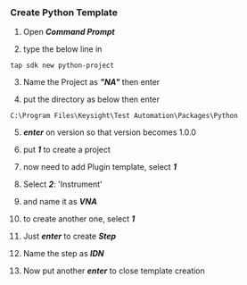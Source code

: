 ### Create Python Template

1. Open ***Command Prompt***

2. type the below line in
```
tap sdk new python-project
```

3. Name the Project as ***"NA"*** then enter

4. put the directory as below then enter
```
C:\Program Files\Keysight\Test Automation\Packages\Python
```

5. ***enter*** on version so that version becomes 1.0.0

6. put ***1*** to create a project

7. now need to add Plugin template, select ***1***

8. Select ***2***: 'Instrument'

9. and name it as ***VNA***

10. to create another one, select ***1***

11. Just ***enter*** to create ***Step***

12. Name the step as ***IDN***

13. Now put another ***enter*** to close template creation
